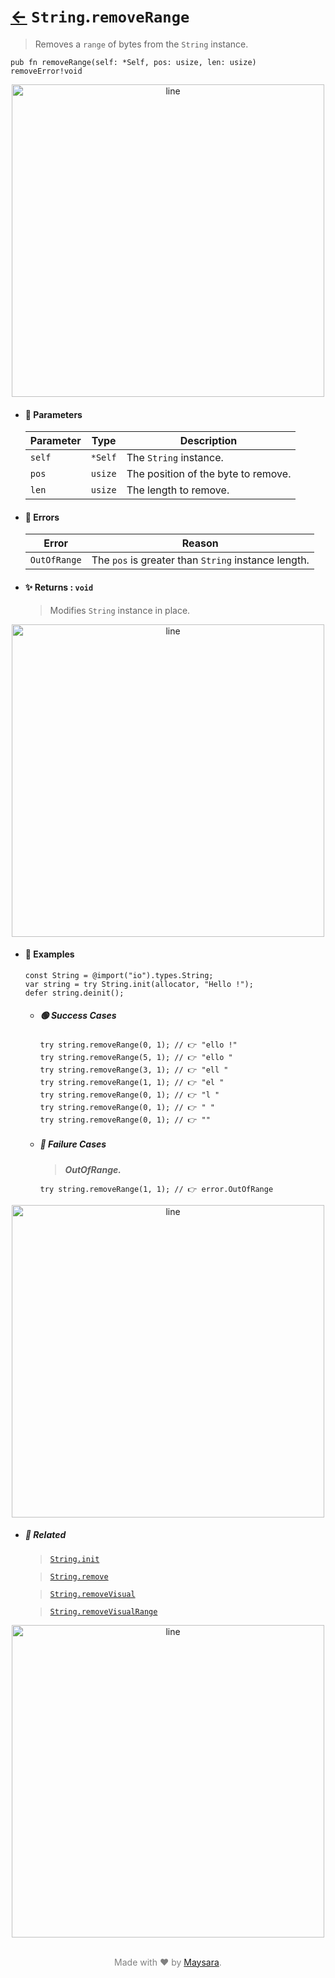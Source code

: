 # [←](../String.md) `String`.`removeRange`

> Removes a `range` of bytes from the `String` instance.

```zig
pub fn removeRange(self: *Self, pos: usize, len: usize) removeError!void
```


<div align="center">
<img src="https://raw.githubusercontent.com/Super-ZIG/io/refs/heads/main/dist/img/md/line.png" alt="line" style="width:500px;"/>
</div>

- #### 🧩 Parameters

    | Parameter | Type    | Description                         |
    | --------- | ------- | ----------------------------------- |
    | `self`    | `*Self` | The `String` instance.              |
    | `pos`     | `usize` | The position of the byte to remove. |
    | `len`     | `usize` | The length to remove.               |

- #### 🚫 Errors

    | Error        | Reason                                              |
    | ------------ | --------------------------------------------------- |
    | `OutOfRange` | The `pos` is greater than `String` instance length. |

- #### ✨ Returns : `void`

    > Modifies `String` instance in place.

<div align="center">
<img src="https://raw.githubusercontent.com/Super-ZIG/io/refs/heads/main/dist/img/md/line.png" alt="line" style="width:500px;"/>
</div>

- #### 🧪 Examples

    ```zig
    const String = @import("io").types.String;
    var string = try String.init(allocator, "Hello !");
    defer string.deinit();
    ```

    - ##### 🟢 Success Cases

        ```zig
        try string.removeRange(0, 1); // 👉 "ello !"
        try string.removeRange(5, 1); // 👉 "ello "
        try string.removeRange(3, 1); // 👉 "ell "
        try string.removeRange(1, 1); // 👉 "el "
        try string.removeRange(0, 1); // 👉 "l "
        try string.removeRange(0, 1); // 👉 " "
        try string.removeRange(0, 1); // 👉 ""
        ```

    - ##### 🔴 Failure Cases

        > **_OutOfRange._**

        ```zig
        try string.removeRange(1, 1); // 👉 error.OutOfRange
        ```

<div align="center">
<img src="https://raw.githubusercontent.com/Super-ZIG/io/refs/heads/main/dist/img/md/line.png" alt="line" style="width:500px;"/>
</div>

- ##### 🔗 Related

  > [`String.init`](./init.md)

  > [`String.remove`](./remove.md)

  > [`String.removeVisual`](./removeVisual.md)

  > [`String.removeVisualRange`](./removeVisualRange.md)

<div align="center">
<img src="https://raw.githubusercontent.com/Super-ZIG/io/refs/heads/main/dist/img/md/line.png" alt="line" style="width:500px;"/>
</div>

<p align="center" style="color:grey;"><br />Made with ❤️ by <a href="http://github.com/maysara-elshewehy" target="blank">Maysara</a>.</p>